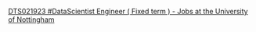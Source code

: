[DTS021923 #DataScientist Engineer ( Fixed term ) - Jobs at the University of Nottingham](https://qi.tc/qi/111428)